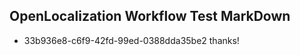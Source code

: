 ## OpenLocalization Workflow Test MarkDown
* 33b936e8-c6f9-42fd-99ed-0388dda35be2 thanks!

<!--HONumber=Aug16_HO3-->


